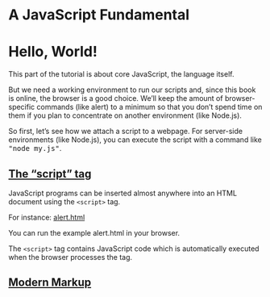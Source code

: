 # A JavaScript Fundamental

# Hello, World!

This part of the tutorial is about core JavaScript, the language itself.

But we need a working environment to run our scripts and, since this book is online, the browser is a good choice. We’ll keep the amount of browser-specific commands (like alert) to a minimum so that you don’t spend time on them if you plan to concentrate on another environment (like Node.js).

So first, let’s see how we attach a script to a webpage. For server-side environments (like Node.js), you can execute the script with a command like <kbd>"node my.js"</kbd>.

## [The “script” tag](./readme.md#the-script-tag)
JavaScript programs can be inserted almost anywhere into an HTML document using the `<script>` tag.

For instance: [alert.html](./alert.html)

You can run the example alert.html in your browser.

The `<script>` tag contains JavaScript code which is automatically executed when the browser processes the tag.

## [Modern Markup](./readme.md#modern-markup)

